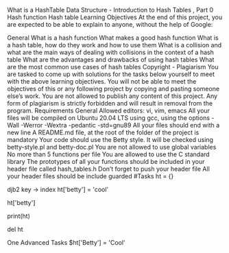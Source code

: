 What is a HashTable Data Structure - Introduction to Hash Tables , Part 0 Hash function Hash table Learning Objectives At the end of this project, you are expected to be able to explain to anyone, without the help of Google:

General What is a hash function What makes a good hash function What is a hash table, how do they work and how to use them What is a collision and what are the main ways of dealing with collisions in the context of a hash table What are the advantages and drawbacks of using hash tables What are the most common use cases of hash tables Copyright - Plagiarism You are tasked to come up with solutions for the tasks below yourself to meet with the above learning objectives. You will not be able to meet the objectives of this or any following project by copying and pasting someone else’s work. You are not allowed to publish any content of this project. Any form of plagiarism is strictly forbidden and will result in removal from the program. Requirements General Allowed editors: vi, vim, emacs All your files will be compiled on Ubuntu 20.04 LTS using gcc, using the options -Wall -Werror -Wextra -pedantic -std=gnu89 All your files should end with a new line A README.md file, at the root of the folder of the project is mandatory Your code should use the Betty style. It will be checked using betty-style.pl and betty-doc.pl You are not allowed to use global variables No more than 5 functions per file You are allowed to use the C standard library The prototypes of all your functions should be included in your header file called hash_tables.h Don’t forget to push your header file All your header files should be include guarded #Tasks ht = {}

djb2 key -> index ht['betty'] = 'cool'

ht['betty']

print(ht)

del ht

One Advanced Tasks $ht['Betty'] = 'Cool'
